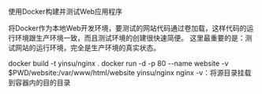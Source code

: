 
使用Docker构建并测试Web应用程序

将Docker作为本地Web开发环境，要测试的网站代码通过卷加载，这样代码的运行环境跟生产环境一致，而且测试环境的创建很快速简便。
这里最重要的是：测试网站的运行环境，完全是生产环境的真实状态。

docker build -t yinsu/nginx .
docker run -d -p 80 --name website -v $PWD/website:/var/www/html/website yinsu/nginx nginx
-v：将源目录挂载到容器内的目的目录

